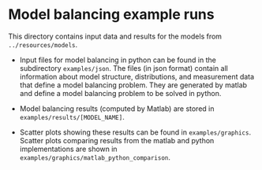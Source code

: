 Model balancing example runs
============================

This directory contains input data and results for the models from `../resources/models`.

* Input files for model balancing in python can be found in the subdirectory `examples/json`. The files (in json format) contain all information about model structure, distributions, and measurement data that define a model balancing problem. They are generated by matlab and define a model balancing problem to be solved in python.

* Model balancing results (computed by Matlab) are stored in `examples/results/[MODEL_NAME]`.

* Scatter plots showing these results  can be found in `examples/graphics`. Scatter plots comparing results from the matlab and python implementations are shown in  `examples/graphics/matlab_python_comparison`. 
